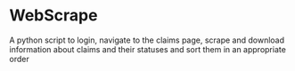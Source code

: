 # WebScrape

A python script to login, navigate to the claims page, scrape and download information about claims and their statuses and sort them in an appropriate order
